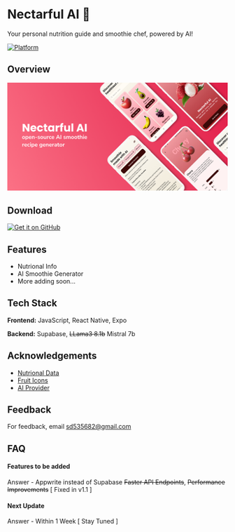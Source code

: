 # Nectarful AI 🍍

Your personal nutrition guide and smoothie chef, powered by AI!

[![Platform](https://img.shields.io/badge/android-platform?style=for-the-badge&label=platform&labelColor=21262d&color=6e7681)](https://www.android.com)

## Overview

![App Screenshot](https://raw.githubusercontent.com/sd535682/Nectarful-Ai/refs/heads/main/assets/banner/banner.png)

## Download

[<img src="https://raw.githubusercontent.com/WSTxda/QP-Gallery-Releases/master/Images/GitHub.svg"
alt='Get it on GitHub' height="80">](https://github.com/sd535682/Nectarful-Ai/releases/tag/1.1)

## Features

- Nutrional Info
- AI Smoothie Generator
- More adding soon...

## Tech Stack

**Frontend:** JavaScript, React Native, Expo

**Backend:** Supabase, ~~LLama3 8.1b~~ Mistral 7b

## Acknowledgements

- [Nutrional Data](https://www.fruityvice.com/)
- [Fruit Icons](https://www.figma.com/community/file/1369254571051368320)
- [AI Provider](https://www.awanllm.com/)

## Feedback

For feedback, email sd535682@gmail.com

## FAQ

#### Features to be added

Answer - Appwrite instead of Supabase
~~Faster API Endpoints~~, ~~Performance Improvements~~ [ Fixed in v1.1 ]

#### Next Update

Answer - Within 1 Week [ Stay Tuned ]
